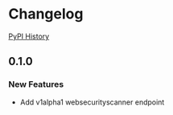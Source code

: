 # Changelog

[PyPI History][1]

[1]: https://pypi.org/project/google-cloud-websecurityscanner/#history

## 0.1.0

### New Features
- Add v1alpha1 websecurityscanner endpoint